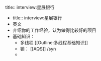 title:: interview:星展银行

- title:: interview:星展银行
- 英文
- 介绍你的工作经验，认为做得比较好的项目
- 基础知识：
	- 多线程 [[Outline:多线程基础知识]]
	- 锁： [[AQS]] /syn
	-